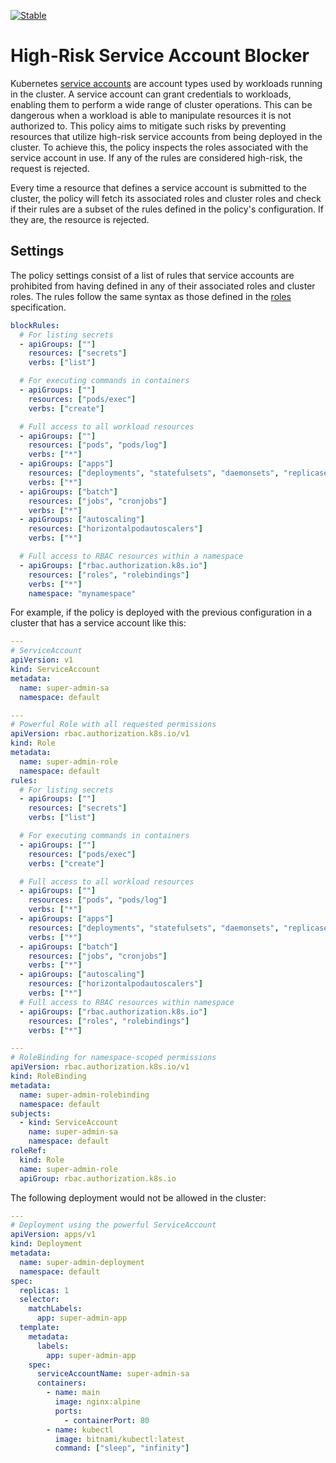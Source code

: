 [![Stable](https://img.shields.io/badge/status-stable-brightgreen?style=for-the-badge)](https://github.com/kubewarden/community/blob/main/REPOSITORIES.md#stable)

# High-Risk Service Account Blocker

Kubernetes [service
accounts](https://kubernetes.io/docs/concepts/security/service-accounts/) are
account types used by workloads running in the cluster. A service account can
grant credentials to workloads, enabling them to perform a wide range of
cluster operations. This can be dangerous when a workload is able to manipulate
resources it is not authorized to. This policy aims to mitigate such risks by
preventing resources that utilize high-risk service accounts from being
deployed in the cluster. To achieve this, the policy inspects the roles
associated with the service account in use. If any of the rules are considered
high-risk, the request is rejected.

Every time a resource that defines a service account is submitted to the
cluster, the policy will fetch its associated roles and cluster roles and check
if their rules are a subset of the rules defined in the policy's configuration.
If they are, the resource is rejected.

## Settings

The policy settings consist of a list of rules that service accounts are
prohibited from having defined in any of their associated roles and cluster
roles. The rules follow the same syntax as those defined in the
[roles](https://kubernetes.io/docs/reference/generated/kubernetes-api/v1.32/#policyrule-v1-rbac-authorization-k8s-io)
specification.

```yaml
blockRules:
  # For listing secrets
  - apiGroups: [""]
    resources: ["secrets"]
    verbs: ["list"]

  # For executing commands in containers
  - apiGroups: [""]
    resources: ["pods/exec"]
    verbs: ["create"]

  # Full access to all workload resources
  - apiGroups: [""]
    resources: ["pods", "pods/log"]
    verbs: ["*"]
  - apiGroups: ["apps"]
    resources: ["deployments", "statefulsets", "daemonsets", "replicasets"]
    verbs: ["*"]
  - apiGroups: ["batch"]
    resources: ["jobs", "cronjobs"]
    verbs: ["*"]
  - apiGroups: ["autoscaling"]
    resources: ["horizontalpodautoscalers"]
    verbs: ["*"]

  # Full access to RBAC resources within a namespace
  - apiGroups: ["rbac.authorization.k8s.io"]
    resources: ["roles", "rolebindings"]
    verbs: ["*"]
    namespace: "mynamespace"
```

For example, if the policy is deployed with the previous configuration in a
cluster that has a service account like this:

```yaml
---
# ServiceAccount
apiVersion: v1
kind: ServiceAccount
metadata:
  name: super-admin-sa
  namespace: default

---
# Powerful Role with all requested permissions
apiVersion: rbac.authorization.k8s.io/v1
kind: Role
metadata:
  name: super-admin-role
  namespace: default
rules:
  # For listing secrets
  - apiGroups: [""]
    resources: ["secrets"]
    verbs: ["list"]

  # For executing commands in containers
  - apiGroups: [""]
    resources: ["pods/exec"]
    verbs: ["create"]

  # Full access to all workload resources
  - apiGroups: [""]
    resources: ["pods", "pods/log"]
    verbs: ["*"]
  - apiGroups: ["apps"]
    resources: ["deployments", "statefulsets", "daemonsets", "replicasets"]
    verbs: ["*"]
  - apiGroups: ["batch"]
    resources: ["jobs", "cronjobs"]
    verbs: ["*"]
  - apiGroups: ["autoscaling"]
    resources: ["horizontalpodautoscalers"]
    verbs: ["*"]
  # Full access to RBAC resources within namespace
  - apiGroups: ["rbac.authorization.k8s.io"]
    resources: ["roles", "rolebindings"]
    verbs: ["*"]

---
# RoleBinding for namespace-scoped permissions
apiVersion: rbac.authorization.k8s.io/v1
kind: RoleBinding
metadata:
  name: super-admin-rolebinding
  namespace: default
subjects:
  - kind: ServiceAccount
    name: super-admin-sa
    namespace: default
roleRef:
  kind: Role
  name: super-admin-role
  apiGroup: rbac.authorization.k8s.io
```

The following deployment would not be allowed in the cluster:

```yaml
---
# Deployment using the powerful ServiceAccount
apiVersion: apps/v1
kind: Deployment
metadata:
  name: super-admin-deployment
  namespace: default
spec:
  replicas: 1
  selector:
    matchLabels:
      app: super-admin-app
  template:
    metadata:
      labels:
        app: super-admin-app
    spec:
      serviceAccountName: super-admin-sa
      containers:
        - name: main
          image: nginx:alpine
          ports:
            - containerPort: 80
        - name: kubectl
          image: bitnami/kubectl:latest
          command: ["sleep", "infinity"]
```
